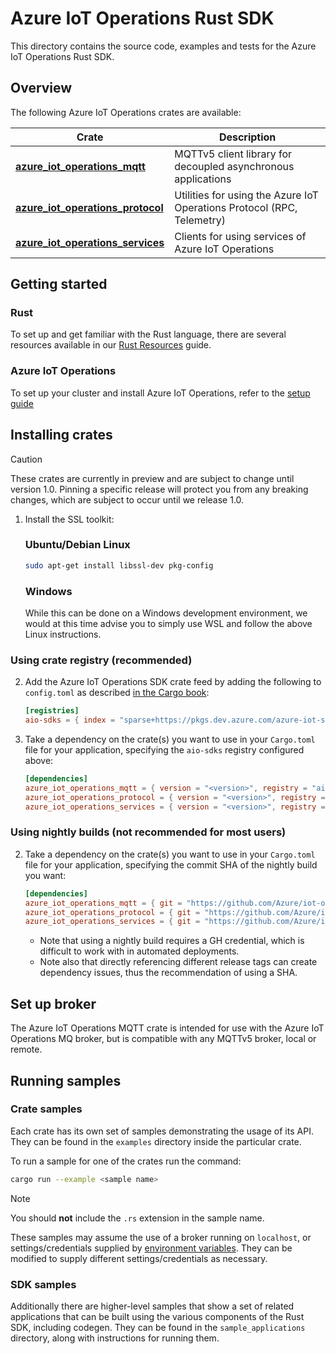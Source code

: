 # Azure IoT Operations Rust SDK

This directory contains the source code, examples and tests for the Azure IoT Operations Rust SDK.

## Overview

The following Azure IoT Operations crates are available:

| Crate | Description |
| - | -|
| [**azure_iot_operations_mqtt**](azure_iot_operations_mqtt) | MQTTv5 client library for decoupled asynchronous applications |
| [**azure_iot_operations_protocol**](azure_iot_operations_protocol) | Utilities for using the Azure IoT Operations Protocol (RPC, Telemetry) |
| [**azure_iot_operations_services**](azure_iot_operations_services) | Clients for using services of Azure IoT Operations |

## Getting started

### Rust
To set up and get familiar with the Rust language, there are several resources available in our [Rust Resources](/doc/dev/rust_resources.md) guide.

### Azure IoT Operations
To set up your cluster and install Azure IoT Operations, refer to the [setup guide](/doc/setup.md)

## Installing crates

> [!CAUTION]
> These crates are currently in preview and are subject to change until version 1.0.
> Pinning a specific release will protect you from any breaking changes, which are subject to occur until we release 1.0.

1. Install the SSL toolkit:

    ### Ubuntu/Debian Linux

    ```bash
    sudo apt-get install libssl-dev pkg-config
    ```

    ### Windows

    While this can be done on a Windows development environment, we would at this time advise you to simply use WSL and follow the above Linux instructions.


### Using crate registry (recommended)
2. Add the Azure IoT Operations SDK crate feed by adding the following to `config.toml` as described [in the Cargo book](https://doc.rust-lang.org/cargo/reference/config.html):

    ```toml
    [registries]
    aio-sdks = { index = "sparse+https://pkgs.dev.azure.com/azure-iot-sdks/iot-operations/_packaging/preview/Cargo/index/" }
    ```

3. Take a dependency on the crate(s) you want to use in your `Cargo.toml` file for your application, specifying the `aio-sdks` registry configured above:

    ```toml
    [dependencies]
    azure_iot_operations_mqtt = { version = "<version>", registry = "aio-sdks" }
    azure_iot_operations_protocol = { version = "<version>", registry = "aio-sdks" }
    azure_iot_operations_services = { version = "<version>", registry = "aio-sdks" }
    ```

### Using nightly builds (not recommended for most users)
2. Take a dependency on the crate(s) you want to use in your `Cargo.toml` file for your application, specifying the commit SHA of the nightly build you want:
    ```toml
    [dependencies]
    azure_iot_operations_mqtt = { git = "https://github.com/Azure/iot-operations-sdks.git", rev = "<commit SHA here>"}
    azure_iot_operations_protocol = { git = "https://github.com/Azure/iot-operations-sdks.git", rev = "<commit SHA here>" }
    azure_iot_operations_services = { git = "https://github.com/Azure/iot-operations-sdks.git", rev = "<commit SHA here>" }
    ```


    * Note that using a nightly build requires a GH credential, which is difficult to work with in automated deployments.
    * Note also that directly referencing different release tags can create dependency issues, thus the recommendation of using a SHA.

## Set up broker

The Azure IoT Operations MQTT crate is intended for use with the Azure IoT Operations MQ broker, but is compatible with any MQTTv5 broker, local or remote.

## Running samples

### Crate samples
Each crate has its own set of samples demonstrating the usage of its API. They can be found in the `examples` directory inside the particular crate.

To run a sample for one of the crates run the command:

```bash
cargo run --example <sample name>
```

> [!NOTE]
> You should **not** include the `.rs` extension in the sample name.

These samples may assume the use of a broker running on `localhost`, or settings/credentials supplied by [environment variables](/doc/reference/connection-settings.md). They can be modified to supply different settings/credentials as necessary.

### SDK samples
Additionally there are higher-level samples that show a set of related applications that can be built using the various components of the Rust SDK, including codegen. They can be found in the `sample_applications` directory, along with instructions for running them.
